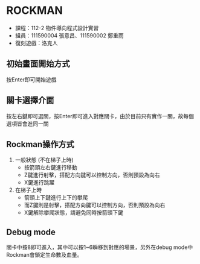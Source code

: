 # ROCKMAN

- 課程：112-2 物件導向程式設計實習
- 組員：111590004 張意昌、111590002 鄭重雨
- 復刻遊戲：洛克人

## 初始畫面開始方式

按Enter即可開始遊戲

## 關卡選擇介面

按左右鍵即可選關，按Enter即可進入對應關卡，由於目前只有實作一關，故每個選項皆會進同一關

## Rockman操作方式

1. 一般狀態 (不在梯子上時)
    - 按箭頭左右鍵進行移動
    - Z鍵進行射擊，搭配方向鍵可以控制方向，否則預設為向右
    - X鍵進行跳躍
2. 在梯子上時
    - 箭頭上下鍵進行上下的攀爬
    - 而Z鍵則是射擊，搭配方向鍵可以控制方向，否則預設為向右
    - X鍵解除攀爬狀態，請避免同時按箭頭下鍵

## Debug mode

關卡中按8即可進入，其中可以按1~6瞬移到對應的場景，另外在debug mode中Rockman會鎖定生命數及血量。
